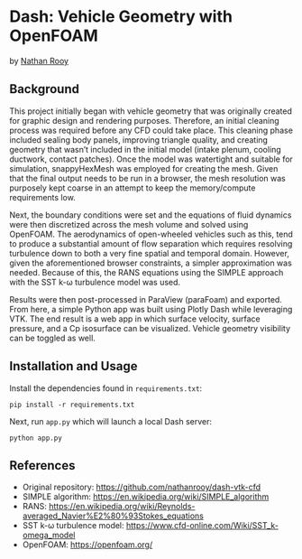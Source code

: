 # Dash: Vehicle Geometry with OpenFOAM

by [Nathan Rooy](https://github.com/nathanrooy)

## Background

This project initially began with vehicle geometry that was originally created for graphic design and rendering purposes. Therefore, an initial cleaning process was required before any CFD could take place. This cleaning phase included sealing body panels, improving triangle quality, and creating geometry that wasn’t included in the initial model (intake plenum, cooling ductwork, contact patches). Once the model was watertight and suitable for simulation, snappyHexMesh was employed for creating the mesh. Given that the final output needs to be run in a browser, the mesh resolution was purposely kept coarse in an attempt to keep the memory/compute requirements low. 

Next, the boundary conditions were set and the equations of fluid dynamics were then discretized across the mesh volume and solved using OpenFOAM. The aerodynamics of open-wheeled vehicles such as this, tend to produce  a substantial amount of flow separation which requires resolving turbulence down to both a very fine spatial and temporal domain. However, given the aforementioned browser constraints, a simpler approximation was needed. Because of this, the RANS equations using the SIMPLE approach with the SST k-ω turbulence model was used.

Results were then post-processed in ParaView (paraFoam) and exported. From here, a simple Python app was built using Plotly Dash while leveraging VTK. The end result is a web app in which surface velocity, surface pressure, and a Cp isosurface can be visualized. Vehicle geometry visibility can be toggled as well.

## Installation and Usage
Install the dependencies found in `requirements.txt`:
```
pip install -r requirements.txt
```

Next, run `app.py` which will launch a local Dash server:
```
python app.py
```

## References
- Original repository: https://github.com/nathanrooy/dash-vtk-cfd
- SIMPLE algorithm: https://en.wikipedia.org/wiki/SIMPLE_algorithm
- RANS: https://en.wikipedia.org/wiki/Reynolds-averaged_Navier%E2%80%93Stokes_equations
- SST k-ω turbulence model: https://www.cfd-online.com/Wiki/SST_k-omega_model
- OpenFOAM: https://openfoam.org/
